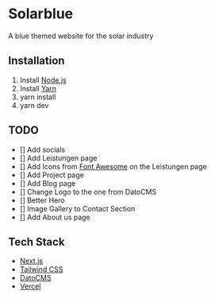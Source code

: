 # Solarblue

A blue themed website for the solar industry

## Installation

1. Install [Node.js](https://nodejs.org/en/download/)
2. Install [Yarn](https://yarnpkg.com/en/docs/install)
3. yarn install
4. yarn dev

## TODO

- [] Add socials
- [] Add Leistungen page
- [] Add Icons from [Font Awesome](https://fontawesome.com/) on the Leistungen page
- [] Add Project page
- [] Add Blog page
- [] Change Logo to the one from DatoCMS
- [] Better Hero
- [] Image Gallery to Contact Section
- [] Add About us page

## Tech Stack

- [Next.js](https://nextjs.org/)
- [Tailwind CSS](https://tailwindcss.com/)
- [DatoCMS](https://www.datocms.com/)
- [Vercel](https://vercel.com/)
